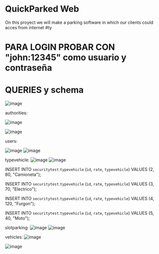 # QuickParked Web
On this proyect we will make a parking software in which our clients could acces from internet
#ty
# PARA LOGIN PROBAR CON "john:12345" como usuario y contraseña

# QUERIES y schema

![image](https://user-images.githubusercontent.com/75964273/203703292-7b7be761-3a0a-4eae-9bd5-4b7c84cfbdb8.png)

authorities:

![image](https://user-images.githubusercontent.com/75964273/203703609-bb061d5a-a566-4337-90d9-2875e3a2fd5c.png)

![image](https://user-images.githubusercontent.com/75964273/203703630-d7452bb4-7f9a-4404-b98d-8bab7367831f.png)

users:

![image](https://user-images.githubusercontent.com/75964273/203703758-4d2598fc-3d83-4ab0-aa12-6f8bec05783d.png)
![image](https://user-images.githubusercontent.com/75964273/203703781-e1256404-2d8e-4766-b566-d695d1579eaa.png)

typevehicle:
![image](https://user-images.githubusercontent.com/75964273/203703833-3f69912f-8f39-4fc8-ad00-27c2ac6c8fb2.png)
![image](https://user-images.githubusercontent.com/75964273/203703868-39b074ea-2ea9-4b43-a17a-f689511d4d88.png)

INSERT INTO `securitytest`.`typevehicle`
(`id`,
`rate`,
`typevehicle`)
VALUES
(2,
80,
"Camioneta");

INSERT INTO `securitytest`.`typevehicle`
(`id`,
`rate`,
`typevehicle`)
VALUES
(3,
70,
"Electrico");

INSERT INTO `securitytest`.`typevehicle`
(`id`,
`rate`,
`typevehicle`)
VALUES
(4,
120,
"Furgon");

INSERT INTO `securitytest`.`typevehicle`
(`id`,
`rate`,
`typevehicle`)
VALUES
(5,
40,
"Moto");

slotparking:
![image](https://user-images.githubusercontent.com/75964273/203704307-64715f62-73cc-4f64-a945-0d76922e98c1.png)
![image](https://user-images.githubusercontent.com/75964273/203704334-42e22e7b-8786-4fcf-892a-c6de63e3e999.png)

vehicles:
![image](https://user-images.githubusercontent.com/75964273/203704602-9f43137f-7c22-4048-a5fa-ce5c2147e71e.png)

![image](https://user-images.githubusercontent.com/75964273/203704644-c78c2601-3aa4-4a67-8de3-ed603e7fd925.png)

